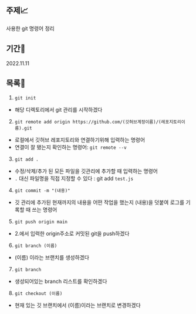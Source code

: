 ## 주제📈
사용한 git 명령어 정리

## 기간📆
2022.11.11

## 목록📝 
1. `git init`
- 해당 디렉토리에서 git 관리를 시작하겠다

2. `git remote add origin https://github.com/(깃허브계정이름)/(레포지토리이름).git`
- 로컬에서 깃허브 레포지토리와 연결하기위해 입력하는 명령어
- 연결이 잘 됐는지 확인하는 명령어: `git remote --v`

3. `git add .`
- 수정/삭제/추가 된 모든 파일을 깃관리에 추가할 때 입력하는 명령어
- `.` 대신 파일명을 직접 지정할 수 있다 : git add `test.js`

4. `git commit -m "(내용)"`
- 깃 관리에 추가된 현재까지의 내용을 어떤 작업을 했는지 (내용)을 덧붙여 로그를 기록할 때 쓰는 명령어

5. `git push origin main`
- 2.에서 입력한 origin주소로 커밋된 git을 push하겠다

6. `git branch (이름)`
- (이름) 이라는 브랜치를 생성하겠다

7. `git branch`
- 생성되어있는 branch 리스트를 확인하겠다

8. `git checkout (이름)`
- 현재 있는 깃 브랜치에서 (이름)이라는 브랜치로 변경하겠다 
